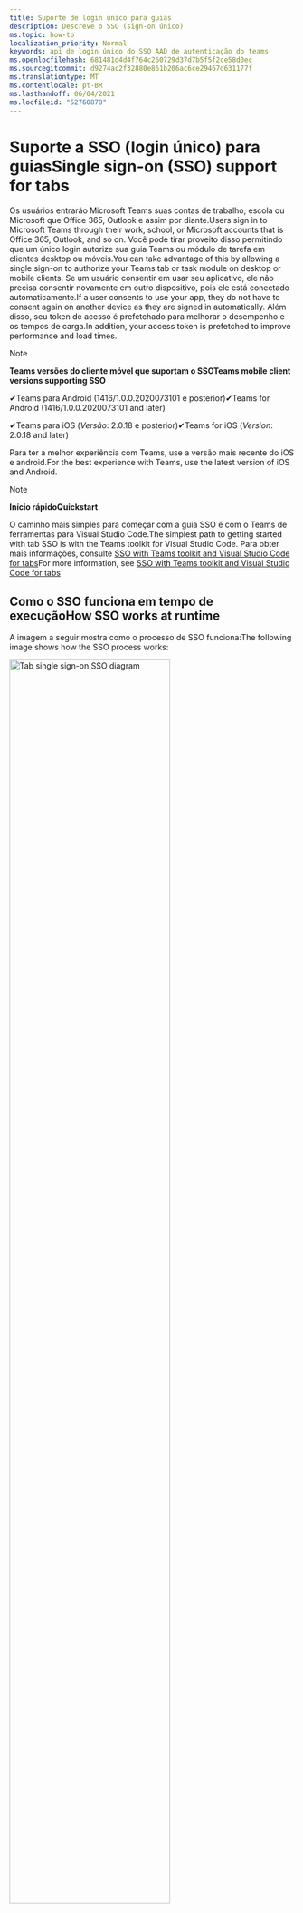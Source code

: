```yaml
---
title: Suporte de login único para guias
description: Descreve o SSO (sign-on único)
ms.topic: how-to
localization_priority: Normal
keywords: api de login único do SSO AAD de autenticação do teams
ms.openlocfilehash: 681481d4d4f764c260729d37d7b5f5f2ce58d0ec
ms.sourcegitcommit: d9274ac2f32880e861b206ac6ce29467d631177f
ms.translationtype: MT
ms.contentlocale: pt-BR
ms.lasthandoff: 06/04/2021
ms.locfileid: "52760878"
---
```

# <a name="single-sign-on-sso-support-for-tabs"></a><span data-ttu-id="f770a-104">Suporte a SSO (login único) para guias</span><span class="sxs-lookup"><span data-stu-id="f770a-104">Single sign-on (SSO) support for tabs</span></span>

<span data-ttu-id="f770a-105">Os usuários entrarão Microsoft Teams suas contas de trabalho, escola ou Microsoft que Office 365, Outlook e assim por diante.</span><span class="sxs-lookup"><span data-stu-id="f770a-105">Users sign in to Microsoft Teams through their work, school, or Microsoft accounts that is Office 365, Outlook, and so on.</span></span> <span data-ttu-id="f770a-106">Você pode tirar proveito disso permitindo que um único login autorize sua guia Teams ou módulo de tarefa em clientes desktop ou móveis.</span><span class="sxs-lookup"><span data-stu-id="f770a-106">You can take advantage of this by allowing a single sign-on to authorize your Teams tab or task module on desktop or mobile clients.</span></span> <span data-ttu-id="f770a-107">Se um usuário consentir em usar seu aplicativo, ele não precisa consentir novamente em outro dispositivo, pois ele está conectado automaticamente.</span><span class="sxs-lookup"><span data-stu-id="f770a-107">If a user consents to use your app, they do not have to consent again on another device as they are signed in automatically.</span></span> <span data-ttu-id="f770a-108">Além disso, seu token de acesso é prefetchado para melhorar o desempenho e os tempos de carga.</span><span class="sxs-lookup"><span data-stu-id="f770a-108">In addition, your access token is prefetched to improve performance and load times.</span></span>

> [!NOTE]
> <span data-ttu-id="f770a-109">**Teams versões do cliente móvel que suportam o SSO**</span><span class="sxs-lookup"><span data-stu-id="f770a-109">**Teams mobile client versions supporting SSO**</span></span>  
>
> <span data-ttu-id="f770a-110">✔Teams para Android (1416/1.0.0.2020073101 e posterior)</span><span class="sxs-lookup"><span data-stu-id="f770a-110">✔Teams for Android (1416/1.0.0.2020073101 and later)</span></span>
>
> <span data-ttu-id="f770a-111">✔Teams para iOS (_Versão_: 2.0.18 e posterior)</span><span class="sxs-lookup"><span data-stu-id="f770a-111">✔Teams for iOS (_Version_: 2.0.18 and later)</span></span>  
>
> <span data-ttu-id="f770a-112">Para ter a melhor experiência com Teams, use a versão mais recente do iOS e android.</span><span class="sxs-lookup"><span data-stu-id="f770a-112">For the best experience with Teams, use the latest version of iOS and Android.</span></span>

> [!NOTE]
> <span data-ttu-id="f770a-113">**Início rápido**</span><span class="sxs-lookup"><span data-stu-id="f770a-113">**Quickstart**</span></span>  
>
> <span data-ttu-id="f770a-114">O caminho mais simples para começar com a guia SSO é com o Teams de ferramentas para Visual Studio Code.</span><span class="sxs-lookup"><span data-stu-id="f770a-114">The simplest path to getting started with tab SSO is with the Teams toolkit for Visual Studio Code.</span></span> <span data-ttu-id="f770a-115">Para obter mais informações, consulte [SSO with Teams toolkit and Visual Studio Code for tabs](../../../toolkit/visual-studio-code-tab-sso.md)</span><span class="sxs-lookup"><span data-stu-id="f770a-115">For more information, see [SSO with Teams toolkit and Visual Studio Code for tabs](../../../toolkit/visual-studio-code-tab-sso.md)</span></span>

## <a name="how-sso-works-at-runtime"></a><span data-ttu-id="f770a-116">Como o SSO funciona em tempo de execução</span><span class="sxs-lookup"><span data-stu-id="f770a-116">How SSO works at runtime</span></span>

<span data-ttu-id="f770a-117">A imagem a seguir mostra como o processo de SSO funciona:</span><span class="sxs-lookup"><span data-stu-id="f770a-117">The following image shows how the SSO process works:</span></span>

<!-- markdownlint-disable MD033 -->
<img src="~/assets/images/tabs/tabs-sso-diagram.png" alt="Tab single sign-on SSO diagram" width="75%"/>

1. <span data-ttu-id="f770a-118">Na guia, uma chamada JavaScript é feita para `getAuthToken()` .</span><span class="sxs-lookup"><span data-stu-id="f770a-118">In the tab, a JavaScript call is made to `getAuthToken()`.</span></span> <span data-ttu-id="f770a-119">Isso Teams obter um token de autenticação para o aplicativo de tabulação.</span><span class="sxs-lookup"><span data-stu-id="f770a-119">This tells Teams to obtain an authentication token for the tab application.</span></span>
2. <span data-ttu-id="f770a-120">Se essa for a primeira vez que o usuário atual usou seu aplicativo de tabulação, haverá um prompt de solicitação para consentir se o consentimento for necessário ou para lidar com a autenticação de etapa, como a autenticação de dois fatores.</span><span class="sxs-lookup"><span data-stu-id="f770a-120">If this is the first time the current user has used your tab application, there is a request prompt to consent if consent is required or to handle step-up authentication such as two-factor authentication.</span></span>
3. <span data-ttu-id="f770a-121">Teams solicita o token de aplicativo de tabulação do ponto de extremidade Azure Active Directory (AAD) para o usuário atual.</span><span class="sxs-lookup"><span data-stu-id="f770a-121">Teams requests the tab application token from the Azure Active Directory (AAD) endpoint for the current user.</span></span>
4. <span data-ttu-id="f770a-122">O AAD envia o token de aplicativo de tabulação para o Teams aplicativo.</span><span class="sxs-lookup"><span data-stu-id="f770a-122">AAD sends the tab application token to the Teams application.</span></span>
5. <span data-ttu-id="f770a-123">Teams envia o token de aplicativo de tabulação para a guia como parte do objeto de resultado retornado pela `getAuthToken()` chamada.</span><span class="sxs-lookup"><span data-stu-id="f770a-123">Teams sends the tab application token to the tab as part of the result object returned by the `getAuthToken()` call.</span></span>
6. <span data-ttu-id="f770a-124">O token é analisado no aplicativo de tabulação usando JavaScript, para extrair informações necessárias, como o endereço de email do usuário.</span><span class="sxs-lookup"><span data-stu-id="f770a-124">The token is parsed in the tab application using JavaScript, to extract required information, such as the user's email address.</span></span>

> [!NOTE]
> <span data-ttu-id="f770a-125">O é válido apenas para consentir um conjunto limitado de APIs no nível do usuário que são `getAuthToken()` email, perfil, offline_access e OpenId.</span><span class="sxs-lookup"><span data-stu-id="f770a-125">The `getAuthToken()` is only valid for consenting to a limited set of user-level APIs that is email, profile, offline_access and OpenId.</span></span> <span data-ttu-id="f770a-126">Ele não é usado para escopos Graph como `User.Read` ou `Mail.Read` .</span><span class="sxs-lookup"><span data-stu-id="f770a-126">It is not used for further Graph scopes such as `User.Read` or `Mail.Read`.</span></span> <span data-ttu-id="f770a-127">Para soluções alternativas sugeridas, consulte [escopos Graph adicionais.](#apps-that-require-additional-graph-scopes)</span><span class="sxs-lookup"><span data-stu-id="f770a-127">For suggested workarounds, see [additional Graph scopes](#apps-that-require-additional-graph-scopes).</span></span>

<span data-ttu-id="f770a-128">A API do SSO também funciona em [módulos de tarefas](../../../task-modules-and-cards/what-are-task-modules.md) que incorporam conteúdo da Web.</span><span class="sxs-lookup"><span data-stu-id="f770a-128">The SSO API also works in [task modules](../../../task-modules-and-cards/what-are-task-modules.md) that embed web content.</span></span>

## <a name="develop-an-sso-microsoft-teams-tab"></a><span data-ttu-id="f770a-129">Desenvolver uma guia Microsoft Teams SSO</span><span class="sxs-lookup"><span data-stu-id="f770a-129">Develop an SSO Microsoft Teams tab</span></span>

<span data-ttu-id="f770a-130">Esta seção descreve as tarefas envolvidas na criação de uma guia Teams que usa SSO.</span><span class="sxs-lookup"><span data-stu-id="f770a-130">This section describes the tasks involved in creating a Teams tab that uses SSO.</span></span> <span data-ttu-id="f770a-131">Essas tarefas são agnósticas de idioma e estrutura.</span><span class="sxs-lookup"><span data-stu-id="f770a-131">These tasks are language- and framework-agnostic.</span></span>

### <a name="1-create-your-aad-application"></a><span data-ttu-id="f770a-132">1. Crie seu aplicativo AAD</span><span class="sxs-lookup"><span data-stu-id="f770a-132">1. Create your AAD application</span></span>

<span data-ttu-id="f770a-133">**Para registrar seu aplicativo na visão geral [do portal do AAD](https://azure.microsoft.com/features/azure-portal/)**</span><span class="sxs-lookup"><span data-stu-id="f770a-133">**To register your application in the [AAD portal](https://azure.microsoft.com/features/azure-portal/) overview**</span></span>

1. <span data-ttu-id="f770a-134">Obter sua [ID do Aplicativo AAD.](/azure/active-directory/develop/howto-create-service-principal-portal#get-values-for-signing-in)</span><span class="sxs-lookup"><span data-stu-id="f770a-134">Get your [AAD Application ID](/azure/active-directory/develop/howto-create-service-principal-portal#get-values-for-signing-in).</span></span> 
1. <span data-ttu-id="f770a-135">Especifique as permissões que seu aplicativo precisa para o ponto de extremidade do AAD e, opcionalmente, Graph.</span><span class="sxs-lookup"><span data-stu-id="f770a-135">Specify the permissions that your application needs for the AAD endpoint and, optionally, Graph.</span></span>
1. <span data-ttu-id="f770a-136">[Conceda permissões](/azure/active-directory/develop/howto-create-service-principal-portal#configure-access-policies-on-resources) para Teams desktop, web e aplicativos móveis.</span><span class="sxs-lookup"><span data-stu-id="f770a-136">[Grant permissions](/azure/active-directory/develop/howto-create-service-principal-portal#configure-access-policies-on-resources) for Teams desktop, web, and mobile applications.</span></span>
1. <span data-ttu-id="f770a-137">Pré-autorizar Teams selecionando o botão **Adicionar** um escopo e, no painel que é aberto, insira access_as_user **como** o nome do **escopo**.</span><span class="sxs-lookup"><span data-stu-id="f770a-137">Pre-authorize Teams by selecting the **Add a scope** button and in the panel that opens, enter **access_as_user** as the **Scope name**.</span></span>

> [!NOTE]
> <span data-ttu-id="f770a-138">Há algumas restrições importantes que você deve saber:</span><span class="sxs-lookup"><span data-stu-id="f770a-138">There are some important restrictions that you must know:</span></span>
>
> * <span data-ttu-id="f770a-139">Há suporte apenas para Graph de API no nível do usuário, ou seja, email, perfil, offline_access, OpenId.</span><span class="sxs-lookup"><span data-stu-id="f770a-139">Only user-level Graph API permissions are supported that is, email, profile, offline_access, OpenId.</span></span> <span data-ttu-id="f770a-140">Se você deve ter acesso a outros escopos Graph, como `User.Read` ou , consulte a solução alternativa `Mail.Read` [recomendada](#apps-that-require-additional-graph-scopes).</span><span class="sxs-lookup"><span data-stu-id="f770a-140">If you must have access to other Graph scopes such as `User.Read` or `Mail.Read`, see [recommended workaround](#apps-that-require-additional-graph-scopes).</span></span>
> * <span data-ttu-id="f770a-141">É importante que o nome de domínio do aplicativo seja o mesmo que o nome de domínio que você registrou para seu aplicativo AAD.</span><span class="sxs-lookup"><span data-stu-id="f770a-141">It is important that your application's domain name is the same as the domain name you have registered for your AAD application.</span></span>
> * <span data-ttu-id="f770a-142">Atualmente, não há suporte para vários domínios por aplicativo.</span><span class="sxs-lookup"><span data-stu-id="f770a-142">Currently multiple domains per app are not supported.</span></span>

<span data-ttu-id="f770a-143">**Para registrar seu aplicativo por meio do portal do AAD**</span><span class="sxs-lookup"><span data-stu-id="f770a-143">**To register your app through the AAD portal**</span></span>

1. <span data-ttu-id="f770a-144">Registre um novo aplicativo no portal registros [do aplicativo AAD.](https://go.microsoft.com/fwlink/?linkid=2083908)</span><span class="sxs-lookup"><span data-stu-id="f770a-144">Register a new application in the [AAD App Registrations](https://go.microsoft.com/fwlink/?linkid=2083908) portal.</span></span>
1. <span data-ttu-id="f770a-145">Selecione **Novo Registro**.</span><span class="sxs-lookup"><span data-stu-id="f770a-145">Select **New Registration**.</span></span> <span data-ttu-id="f770a-146">A **página Registrar um aplicativo** é exibida.</span><span class="sxs-lookup"><span data-stu-id="f770a-146">The **Register an application** page appears.</span></span>
1. <span data-ttu-id="f770a-147">Na página **Registrar um aplicativo,** insira os seguintes valores:</span><span class="sxs-lookup"><span data-stu-id="f770a-147">In the **Register an application** page, enter the following values:</span></span>
    1. <span data-ttu-id="f770a-148">Insira um **Nome** para seu aplicativo.</span><span class="sxs-lookup"><span data-stu-id="f770a-148">Enter a **Name** for your app.</span></span>
    2. <span data-ttu-id="f770a-149">Escolha os **tipos de conta com** suporte, selecione locatário único ou tipo de conta multitenant.</span><span class="sxs-lookup"><span data-stu-id="f770a-149">Choose the **Supported account types**, select single tenant or multitenant account type.</span></span> <span data-ttu-id="f770a-150">¹</span><span class="sxs-lookup"><span data-stu-id="f770a-150">¹</span></span>
    * <span data-ttu-id="f770a-151">Deixe o **URI de Redirecionamento** vazio.</span><span class="sxs-lookup"><span data-stu-id="f770a-151">Leave **Redirect URI** empty.</span></span>
    3. <span data-ttu-id="f770a-152">Escolha **Registrar**.</span><span class="sxs-lookup"><span data-stu-id="f770a-152">Choose **Register**.</span></span>
1. <span data-ttu-id="f770a-153">Na página visão geral, copie e salve a **ID do aplicativo (cliente).**</span><span class="sxs-lookup"><span data-stu-id="f770a-153">On the overview page, copy and save the **Application (client) ID**.</span></span> <span data-ttu-id="f770a-154">Você deve tê-lo mais tarde ao atualizar seu manifesto Teams aplicativo.</span><span class="sxs-lookup"><span data-stu-id="f770a-154">You must have it later when updating your Teams application manifest.</span></span>
1. <span data-ttu-id="f770a-155">Em **Gerenciar**, selecione **Expor uma API**.</span><span class="sxs-lookup"><span data-stu-id="f770a-155">Under **Manage**, select **Expose an API**.</span></span>

    > [!NOTE]
    > <span data-ttu-id="f770a-156">Se você estiver criando um aplicativo com um bot e uma guia, insira o URI de ID do aplicativo como `api://fully-qualified-domain-name.com/botid-{YourBotId}` .</span><span class="sxs-lookup"><span data-stu-id="f770a-156">If you are building an app with a bot and a tab, enter the Application ID URI as `api://fully-qualified-domain-name.com/botid-{YourBotId}`.</span></span>

1. <span data-ttu-id="f770a-157">Selecione o link **Definir** para gerar o URI de ID do Aplicativo no formato `api://{AppID}` de .</span><span class="sxs-lookup"><span data-stu-id="f770a-157">Select the **Set** link to generate the Application ID URI in the form of `api://{AppID}`.</span></span> <span data-ttu-id="f770a-158">Insira seu nome de domínio totalmente qualificado com uma barra de avanço "/" anexada ao final, entre as barras de avanço duplo e o GUID.</span><span class="sxs-lookup"><span data-stu-id="f770a-158">Insert your fully qualified domain name with a forward slash "/" appended to the end, between the double forward slashes and the GUID.</span></span> <span data-ttu-id="f770a-159">A ID inteira deve ter a forma `api://fully-qualified-domain-name.com/{AppID}` de .</span><span class="sxs-lookup"><span data-stu-id="f770a-159">The entire ID must have the form of `api://fully-qualified-domain-name.com/{AppID}`.</span></span> <span data-ttu-id="f770a-160">² Por exemplo, `api://subdomain.example.com/00000000-0000-0000-0000-000000000000` .</span><span class="sxs-lookup"><span data-stu-id="f770a-160">² For example, `api://subdomain.example.com/00000000-0000-0000-0000-000000000000`.</span></span> <span data-ttu-id="f770a-161">O nome de domínio totalmente qualificado é o nome de domínio acessível para humanos a partir do qual seu aplicativo é servido.</span><span class="sxs-lookup"><span data-stu-id="f770a-161">The fully qualified domain name is the human readable domain name from which your app is served.</span></span> <span data-ttu-id="f770a-162">Se você estiver usando um serviço de túnel, como ngrok, deverá atualizar esse valor sempre que o subdomínio ngrok mudar.</span><span class="sxs-lookup"><span data-stu-id="f770a-162">If you are using a tunneling service such as ngrok, you must update this value whenever your ngrok subdomain changes.</span></span>
1. <span data-ttu-id="f770a-163">Selecione **Adicionar um escopo**.</span><span class="sxs-lookup"><span data-stu-id="f770a-163">Select **Add a scope**.</span></span> <span data-ttu-id="f770a-164">No painel que é aberto, digite **access_as_user** como o **nome do escopo**.</span><span class="sxs-lookup"><span data-stu-id="f770a-164">In the panel that opens, enter **access_as_user** as the **Scope name**.</span></span>
1. <span data-ttu-id="f770a-165">Na caixa **Who pode consentir?** digite **Administradores e usuários**.</span><span class="sxs-lookup"><span data-stu-id="f770a-165">In the **Who can consent?** box, enter **Admins and users**.</span></span>
1. <span data-ttu-id="f770a-166">Insira os detalhes nas caixas para configurar os prompts de consentimento do administrador e do usuário com valores apropriados para o `access_as_user` escopo:</span><span class="sxs-lookup"><span data-stu-id="f770a-166">Enter the details in the boxes for configuring the admin and user consent prompts with values that are appropriate for the `access_as_user` scope:</span></span>
    * <span data-ttu-id="f770a-167">**Título de consentimento do administrador:** Teams pode acessar o perfil do usuário.</span><span class="sxs-lookup"><span data-stu-id="f770a-167">**Admin consent title:** Teams can access the user’s profile.</span></span>
    * <span data-ttu-id="f770a-168">**Descrição do** consentimento do administrador : Teams pode chamar as APIs web do aplicativo como o usuário atual.</span><span class="sxs-lookup"><span data-stu-id="f770a-168">**Admin consent description**: Teams can call the app’s web APIs as the current user.</span></span>
    * <span data-ttu-id="f770a-169">**Título de consentimento do** usuário : Teams pode acessar seu perfil e fazer solicitações em seu nome.</span><span class="sxs-lookup"><span data-stu-id="f770a-169">**User consent title**: Teams can access your profile and make requests on your behalf.</span></span>
    * <span data-ttu-id="f770a-170">**Descrição do consentimento** do usuário: Teams pode chamar as APIs desse aplicativo com os mesmos direitos que você tem.</span><span class="sxs-lookup"><span data-stu-id="f770a-170">**User consent description:** Teams can call this app’s APIs with the same rights as you have.</span></span>
1. <span data-ttu-id="f770a-171">Verifique se o **Estado** está definido como **Habilitado**.</span><span class="sxs-lookup"><span data-stu-id="f770a-171">Ensure that **State** is set to **Enabled**.</span></span>
1. <span data-ttu-id="f770a-172">Selecione **Adicionar escopo** para salvar os detalhes.</span><span class="sxs-lookup"><span data-stu-id="f770a-172">Select **Add scope** to save the details.</span></span> <span data-ttu-id="f770a-173">A parte de domínio do nome **escopo** exibida abaixo do campo de texto deve corresponder automaticamente ao conjunto de URI **de ID** do aplicativo na etapa anterior, com anexado `/access_as_user` ao final `api://subdomain.example.com/00000000-0000-0000-0000-000000000000/access_as_user` .</span><span class="sxs-lookup"><span data-stu-id="f770a-173">The domain part of the **Scope name** displayed below the text field must automatically match the **Application ID** URI set in the previous step, with `/access_as_user` appended to the end `api://subdomain.example.com/00000000-0000-0000-0000-000000000000/access_as_user`.</span></span>
1. <span data-ttu-id="f770a-174">Na seção **Aplicativos cliente autorizados,** identifique os aplicativos que você deseja autorizar para o aplicativo Web do seu aplicativo.</span><span class="sxs-lookup"><span data-stu-id="f770a-174">In the **Authorized client applications** section, identify the applications that you want to authorize for your app’s web application.</span></span> <span data-ttu-id="f770a-175">Selecione **Adicionar um aplicativo cliente**.</span><span class="sxs-lookup"><span data-stu-id="f770a-175">Select **Add a client application**.</span></span> <span data-ttu-id="f770a-176">Insira cada uma das seguintes IDs de cliente e selecione o escopo autorizado criado na etapa anterior:</span><span class="sxs-lookup"><span data-stu-id="f770a-176">Enter each of the following client IDs and select the authorized scope you created in the previous step:</span></span>
    * <span data-ttu-id="f770a-177">`1fec8e78-bce4-4aaf-ab1b-5451cc387264`para Teams aplicativo móvel ou desktop.</span><span class="sxs-lookup"><span data-stu-id="f770a-177">`1fec8e78-bce4-4aaf-ab1b-5451cc387264` for Teams mobile or desktop application.</span></span>
    * <span data-ttu-id="f770a-178">`5e3ce6c0-2b1f-4285-8d4b-75ee78787346`para Teams web.</span><span class="sxs-lookup"><span data-stu-id="f770a-178">`5e3ce6c0-2b1f-4285-8d4b-75ee78787346` for Teams web application.</span></span>
1. <span data-ttu-id="f770a-179">Navegue até **Permissões de API**.</span><span class="sxs-lookup"><span data-stu-id="f770a-179">Navigate to **API Permissions**.</span></span> <span data-ttu-id="f770a-180">Selecione **Adicionar uma permissão microsoft**  >  **Graph** permissões  >  **delegadas**, em seguida, adicione as seguintes permissões de Graph API:</span><span class="sxs-lookup"><span data-stu-id="f770a-180">Select **Add a permission** > **Microsoft Graph** > **Delegated permissions**, then add the following permissions from Graph API:</span></span>
    * <span data-ttu-id="f770a-181">User.Read habilitado por padrão</span><span class="sxs-lookup"><span data-stu-id="f770a-181">User.Read enabled by default</span></span>
    * <span data-ttu-id="f770a-182">email</span><span class="sxs-lookup"><span data-stu-id="f770a-182">email</span></span>
    * <span data-ttu-id="f770a-183">offline_access</span><span class="sxs-lookup"><span data-stu-id="f770a-183">offline_access</span></span>
    * <span data-ttu-id="f770a-184">OpenId</span><span class="sxs-lookup"><span data-stu-id="f770a-184">OpenId</span></span>
    * <span data-ttu-id="f770a-185">perfil</span><span class="sxs-lookup"><span data-stu-id="f770a-185">profile</span></span>

1. <span data-ttu-id="f770a-186">Navegue até **Autenticação**.</span><span class="sxs-lookup"><span data-stu-id="f770a-186">Navigate to **Authentication**.</span></span>

    <span data-ttu-id="f770a-187">Se um aplicativo não tiver sido concedido o consentimento do administrador de IT, os usuários terão que fornecer consentimento na primeira vez que usarem um aplicativo.</span><span class="sxs-lookup"><span data-stu-id="f770a-187">If an app has not been granted IT admin consent, users have to provide consent the first time they use an app.</span></span>

    <span data-ttu-id="f770a-188">Para inserir um URI de redirecionamento:</span><span class="sxs-lookup"><span data-stu-id="f770a-188">To enter a redirect URI:</span></span>
    * <span data-ttu-id="f770a-189">Selecione **Adicionar uma plataforma**.</span><span class="sxs-lookup"><span data-stu-id="f770a-189">Select **Add a platform**.</span></span>
    * <span data-ttu-id="f770a-190">Selecione **Web**.</span><span class="sxs-lookup"><span data-stu-id="f770a-190">Select **web**.</span></span>
    * <span data-ttu-id="f770a-191">Insira o **URI de redirecionamento** para seu aplicativo.</span><span class="sxs-lookup"><span data-stu-id="f770a-191">Enter the **redirect URI** for your app.</span></span> <span data-ttu-id="f770a-192">Esta é a página em que um fluxo de concessão implícito bem-sucedido redireciona o usuário.</span><span class="sxs-lookup"><span data-stu-id="f770a-192">This is the page where a successful implicit grant flow redirects the user.</span></span> <span data-ttu-id="f770a-193">Esse é o mesmo nome de domínio totalmente qualificado que você entrou na etapa 5 seguido pela rota da API para a qual uma resposta de autenticação é enviada.</span><span class="sxs-lookup"><span data-stu-id="f770a-193">This is the same fully qualified domain name that you entered in step 5 followed by the API route where an authentication response is sent.</span></span> <span data-ttu-id="f770a-194">Se você estiver seguindo qualquer uma das amostras Teams, será `https://subdomain.example.com/auth-end` .</span><span class="sxs-lookup"><span data-stu-id="f770a-194">If you are following any of the Teams samples, this is `https://subdomain.example.com/auth-end`.</span></span>

    <span data-ttu-id="f770a-195">Habilitar a concessão implícita verificando as seguintes caixas: ✔ Token de ID ✔ Token de Acesso</span><span class="sxs-lookup"><span data-stu-id="f770a-195">Enable implicit grant by checking the following boxes:  ✔ ID Token  ✔ Access Token</span></span>

<span data-ttu-id="f770a-196">Parabéns!</span><span class="sxs-lookup"><span data-stu-id="f770a-196">Congratulations!</span></span> <span data-ttu-id="f770a-197">Você concluiu os pré-requisitos de registro do aplicativo para continuar com seu aplicativo SSO de guia.</span><span class="sxs-lookup"><span data-stu-id="f770a-197">You have completed the app registration prerequisites to proceed with your tab SSO app.</span></span>

> [!NOTE]
>
> * <span data-ttu-id="f770a-198">¹ Se seu aplicativo AAD estiver registrado no mesmo locatário onde você está fazendo uma solicitação de autenticação no Teams, o usuário não poderá ser solicitado a consentir e terá um token de acesso imediatamente.</span><span class="sxs-lookup"><span data-stu-id="f770a-198">¹ If your AAD app is registered in the same tenant where you are making an authentication request in Teams, the user cannot be asked to consent and is granted an access token right away.</span></span> <span data-ttu-id="f770a-199">Os usuários só consentem com essas permissões se o aplicativo AAD estiver registrado em um locatário diferente.</span><span class="sxs-lookup"><span data-stu-id="f770a-199">Users only consent to these permissions if the AAD app is registered in a different tenant.</span></span>
> * <span data-ttu-id="f770a-200">² Se o domínio personalizado não for adicionado ao AAD, você receberá um erro informando que o nome do host não deve ser baseado em um domínio já pertencente.</span><span class="sxs-lookup"><span data-stu-id="f770a-200">² If the custom domain is not added to AAD, you get an error stating that the host name must not be based on an already owned domain.</span></span> <span data-ttu-id="f770a-201">Para adicionar domínio personalizado ao AAD e registrá-lo, siga o procedimento adicionar um nome de domínio personalizado ao [procedimento AAD](/azure/active-directory/fundamentals/add-custom-domain) e repita a etapa 5.</span><span class="sxs-lookup"><span data-stu-id="f770a-201">To add custom domain to AAD and register it, follow the [add a custom domain name to AAD](/azure/active-directory/fundamentals/add-custom-domain) procedure, and then repeat step 5.</span></span> <span data-ttu-id="f770a-202">Você também poderá obter esse erro se não estiver se inscreveu com credenciais de administrador no Office 365 de adoção.</span><span class="sxs-lookup"><span data-stu-id="f770a-202">You can also get this error if you are not signed in with Admin credentials in the Office 365 tenancy.</span></span>
> * <span data-ttu-id="f770a-203">Se você não estiver recebendo o nome principal do usuário (UPN)) no token de acesso retornado, você poderá adicioná-lo como uma declaração [opcional](/azure/active-directory/develop/active-directory-optional-claims) no AAD.</span><span class="sxs-lookup"><span data-stu-id="f770a-203">If you are not receiving the user principal name (UPN)) in the returned access token, you can add it as an [optional claim](/azure/active-directory/develop/active-directory-optional-claims) in AAD.</span></span>

### <a name="2-update-your-teams-application-manifest"></a><span data-ttu-id="f770a-204">2. Atualize seu manifesto Teams aplicativo</span><span class="sxs-lookup"><span data-stu-id="f770a-204">2. Update your Teams application manifest</span></span>

<span data-ttu-id="f770a-205">Use o código a seguir para adicionar novas propriedades ao manifesto Teams:</span><span class="sxs-lookup"><span data-stu-id="f770a-205">Use the following code to add new properties to your Teams manifest:</span></span>

```json
"webApplicationInfo": {
  "id": "00000000-0000-0000-0000-000000000000",
  "resource": "api://subdomain.example.com/00000000-0000-0000-0000-000000000000"
}
```

* <span data-ttu-id="f770a-206">**WebApplicationInfo** é o pai dos seguintes elementos:</span><span class="sxs-lookup"><span data-stu-id="f770a-206">**WebApplicationInfo** is the parent of the following elements:</span></span>

> [!div class="checklist"]
> * <span data-ttu-id="f770a-207">**id** - A ID do cliente do aplicativo.</span><span class="sxs-lookup"><span data-stu-id="f770a-207">**id** - The client ID of the application.</span></span> <span data-ttu-id="f770a-208">Esta é a ID do aplicativo que você obteve como parte do registro do aplicativo no Azure AD.</span><span class="sxs-lookup"><span data-stu-id="f770a-208">This is the application ID that you obtained as part of registering the application with Azure AD.</span></span>
>* <span data-ttu-id="f770a-209">**resource** - O domínio e o subdomínio do seu aplicativo.</span><span class="sxs-lookup"><span data-stu-id="f770a-209">**resource** - The domain and subdomain of your application.</span></span> <span data-ttu-id="f770a-210">Esse é o mesmo URI (incluindo o `api://` protocolo) que você registrou ao criar seu `scope` na etapa 6.</span><span class="sxs-lookup"><span data-stu-id="f770a-210">This is the same URI (including the `api://` protocol) that you registered when creating your `scope` in step 6.</span></span> <span data-ttu-id="f770a-211">Você não deve incluir o `access_as_user` caminho em seu recurso.</span><span class="sxs-lookup"><span data-stu-id="f770a-211">You must not include the `access_as_user` path in your resource.</span></span> <span data-ttu-id="f770a-212">A parte de domínio deste URI deve corresponder ao domínio, incluindo quaisquer subdomas, usados nas URLs do manifesto do Teams aplicativo.</span><span class="sxs-lookup"><span data-stu-id="f770a-212">The domain part of this URI must match the domain, including any subdomains, used in the URLs of your Teams application manifest.</span></span>

> [!NOTE]
>
>* <span data-ttu-id="f770a-213">O recurso para um aplicativo AAD geralmente é a raiz de sua URL de site e o appID (por `api://subdomain.example.com/00000000-0000-0000-0000-000000000000` exemplo, ).</span><span class="sxs-lookup"><span data-stu-id="f770a-213">The resource for an AAD app is usually the root of its site URL and the appID (e.g. `api://subdomain.example.com/00000000-0000-0000-0000-000000000000`).</span></span> <span data-ttu-id="f770a-214">Esse valor também é usado para garantir que sua solicitação seja proveniente do mesmo domínio.</span><span class="sxs-lookup"><span data-stu-id="f770a-214">This value is also used to ensure your request is coming from the same domain.</span></span> <span data-ttu-id="f770a-215">Verifique se a `contentURL` guia para sua guia usa os mesmos domínios que sua propriedade de recurso.</span><span class="sxs-lookup"><span data-stu-id="f770a-215">Ensure that the `contentURL` for your tab uses the same domains as your resource property.</span></span>
>* <span data-ttu-id="f770a-216">Você deve usar o manifesto versão 1.5 ou superior para implementar o `webApplicationInfo` campo.</span><span class="sxs-lookup"><span data-stu-id="f770a-216">You must use manifest version 1.5 or higher to implement the `webApplicationInfo` field.</span></span>

### <a name="3-get-an-authentication-token-from-your-client-side-code"></a><span data-ttu-id="f770a-217">3. Obter um token de autenticação do código do lado do cliente</span><span class="sxs-lookup"><span data-stu-id="f770a-217">3. Get an authentication token from your client-side code</span></span>

<span data-ttu-id="f770a-218">Use a seguinte API de autenticação:</span><span class="sxs-lookup"><span data-stu-id="f770a-218">Use the following authentication API:</span></span>

```javascript
var authTokenRequest = {
  successCallback: function(result) { console.log("Success: " + result); },
  failureCallback: function(error) { console.log("Failure: " + error); }
};
microsoftTeams.authentication.getAuthToken(authTokenRequest);
```

<span data-ttu-id="f770a-219">Quando você chama - e o consentimento adicional do usuário é necessário para permissões no nível do usuário, uma caixa de diálogo é mostrada ao usuário para `getAuthToken` conceder consentimento adicional.</span><span class="sxs-lookup"><span data-stu-id="f770a-219">When you call `getAuthToken` - and additional user consent is required for user-level permissions, a dialog is shown to the user to grant additional consent.</span></span>

<span data-ttu-id="f770a-220">Depois de receber o token de acesso no retorno de chamada de sucesso, você pode decodificar o token de acesso para exibir as declarações associadas a esse token.</span><span class="sxs-lookup"><span data-stu-id="f770a-220">After you receive the access token in the success callback, you can decode the access token to view the claims associated with that token.</span></span> <span data-ttu-id="f770a-221">Opcionalmente, você pode copiar e colar manualmente o token de acesso em uma ferramenta, como jwt.ms [inspecionar](https://jwt.ms/) seu conteúdo.</span><span class="sxs-lookup"><span data-stu-id="f770a-221">Optionally, you can manually copy and paste the access token into a tool, such as [jwt.ms](https://jwt.ms/) to inspect its contents.</span></span> <span data-ttu-id="f770a-222">Se você não estiver recebendo o UPN no token de acesso retornado, poderá adicioná-lo como uma [declaração opcional](/azure/active-directory/develop/active-directory-optional-claims) no AAD.</span><span class="sxs-lookup"><span data-stu-id="f770a-222">If you are not receiving the UPN in the returned access token, you can add it as an [optional claim](/azure/active-directory/develop/active-directory-optional-claims) in AAD.</span></span>

<p>
    <img src="~/assets/images/tabs/tabs-sso-prompt.png" alt="Tab single sign-on SSO dialog prompt" width="75%"/>
</p>

## <a name="code-sample"></a><span data-ttu-id="f770a-223">Exemplo de código</span><span class="sxs-lookup"><span data-stu-id="f770a-223">Code sample</span></span>

|<span data-ttu-id="f770a-224">**Exemplo de nome**</span><span class="sxs-lookup"><span data-stu-id="f770a-224">**Sample name**</span></span>|<span data-ttu-id="f770a-225">**Descrição**</span><span class="sxs-lookup"><span data-stu-id="f770a-225">**Description**</span></span>|<span data-ttu-id="f770a-226">**C#**</span><span class="sxs-lookup"><span data-stu-id="f770a-226">**C#**</span></span>|<span data-ttu-id="f770a-227">**Node.js**</span><span class="sxs-lookup"><span data-stu-id="f770a-227">**Node.js**</span></span>|
|---------------|---------------|------|--------------|
| <span data-ttu-id="f770a-228">Guia SSO</span><span class="sxs-lookup"><span data-stu-id="f770a-228">Tab SSO</span></span> |<span data-ttu-id="f770a-229">Microsoft Teams exemplo de aplicativo para guias do Azure AD SSO</span><span class="sxs-lookup"><span data-stu-id="f770a-229">Microsoft Teams sample app for tabs Azure AD SSO</span></span>| [<span data-ttu-id="f770a-230">View</span><span class="sxs-lookup"><span data-stu-id="f770a-230">View</span></span>](https://github.com/OfficeDev/Microsoft-Teams-Samples/tree/main/samples/tab-sso/csharp)|<span data-ttu-id="f770a-231">[Exibir](https://github.com/OfficeDev/Microsoft-Teams-Samples/blob/main/samples/tab-sso/nodejs),</span><span class="sxs-lookup"><span data-stu-id="f770a-231">[View](https://github.com/OfficeDev/Microsoft-Teams-Samples/blob/main/samples/tab-sso/nodejs),</span></span> </br>[<span data-ttu-id="f770a-232">Teams Toolkit</span><span class="sxs-lookup"><span data-stu-id="f770a-232">Teams Toolkit</span></span>](../../../toolkit/visual-studio-code-tab-sso.md)|

## <a name="known-limitations"></a><span data-ttu-id="f770a-233">Limitações conhecidas</span><span class="sxs-lookup"><span data-stu-id="f770a-233">Known limitations</span></span>

### <a name="apps-that-require-additional-graph-scopes"></a><span data-ttu-id="f770a-234">Aplicativos que exigem escopos Graph adicionais</span><span class="sxs-lookup"><span data-stu-id="f770a-234">Apps that require additional Graph scopes</span></span>

<span data-ttu-id="f770a-235">Nossa implementação atual para o SSO concede consentimento apenas para permissões no nível do usuário que são email, perfil, offline_access, OpenId e não para outras APIs, como User.Read ou Mail.Read.</span><span class="sxs-lookup"><span data-stu-id="f770a-235">Our current implementation for SSO only grants consent for user-level permissions that is email, profile, offline_access, OpenId and not for other APIs such as User.Read or Mail.Read.</span></span> <span data-ttu-id="f770a-236">Se o aplicativo precisar de mais Graph escopos, a próxima seção fornece algumas soluções alternativas de habilitação.</span><span class="sxs-lookup"><span data-stu-id="f770a-236">If your app needs further Graph scopes, the next section provides some enabling workarounds.</span></span>

#### <a name="tenant-admin-consent"></a><span data-ttu-id="f770a-237">Consentimento do administrador do locatário</span><span class="sxs-lookup"><span data-stu-id="f770a-237">Tenant Admin Consent</span></span>

<span data-ttu-id="f770a-238">A abordagem mais simples é fazer com que um administrador de locatários consenta previamente em nome da organização.</span><span class="sxs-lookup"><span data-stu-id="f770a-238">The simplest approach is to get a tenant admin to pre-consent on behalf of the organization.</span></span> <span data-ttu-id="f770a-239">Isso significa que os usuários não têm que consentir com esses escopos e, em seguida, você pode ser livre para trocar o lado do servidor de token usando o fluxo [on-behalf-of do](/azure/active-directory/develop/v1-oauth2-on-behalf-of-flow)AAD.</span><span class="sxs-lookup"><span data-stu-id="f770a-239">This means users do not have to consent to these scopes and you can then be free to exchange the token server side using AAD’s [on-behalf-of flow](/azure/active-directory/develop/v1-oauth2-on-behalf-of-flow).</span></span> <span data-ttu-id="f770a-240">Essa solução alternativa é aceitável para aplicativos internos de linha de negócios, mas não é suficiente para desenvolvedores de terceiros que não podem depender da aprovação do administrador de locatários.</span><span class="sxs-lookup"><span data-stu-id="f770a-240">This workaround is acceptable for internal line-of-business applications but is not enough for third-party developers who are not able to rely on tenant admin approval.</span></span>

<span data-ttu-id="f770a-241">Uma maneira simples de consentir em nome de uma organização como administrador de locatário é fazer referência a `https://login.microsoftonline.com/common/adminconsent?client_id=<AAD_App_ID>` .</span><span class="sxs-lookup"><span data-stu-id="f770a-241">A simple way of consenting on behalf of an organization as a tenant admin is to refer to `https://login.microsoftonline.com/common/adminconsent?client_id=<AAD_App_ID>`.</span></span>

#### <a name="ask-for-additional-consent-using-the-auth-api"></a><span data-ttu-id="f770a-242">Solicitar consentimento adicional usando a API Auth</span><span class="sxs-lookup"><span data-stu-id="f770a-242">Ask for additional consent using the Auth API</span></span>

<span data-ttu-id="f770a-243">Outra abordagem para obter escopos Graph adicionais é apresentar uma caixa de diálogo de consentimento usando nossa abordagem de autenticação do [Azure AD](~/tabs/how-to/authentication/auth-tab-aad.md#navigate-to-the-authorization-page-from-your-popup-page) baseada na Web existente que envolve a aparecendo uma caixa de diálogo de consentimento do Azure AD.</span><span class="sxs-lookup"><span data-stu-id="f770a-243">Another approach for getting additional Graph scopes is to present a consent dialog using our existing [web-based Azure AD authentication approach](~/tabs/how-to/authentication/auth-tab-aad.md#navigate-to-the-authorization-page-from-your-popup-page) which involves popping up an Azure AD consent dialog box.</span></span> 

<span data-ttu-id="f770a-244">**Para solicitar consentimento adicional usando a API Auth**</span><span class="sxs-lookup"><span data-stu-id="f770a-244">**To ask for additional consent using the Auth API**</span></span>

1. <span data-ttu-id="f770a-245">O token recuperado usando precisa ser trocado no lado do servidor usando o AAD em nome do fluxo para obter acesso a essas APIs Graph `getAuthToken()` adicionais. [](/azure/active-directory/develop/v2-oauth2-on-behalf-of-flow)</span><span class="sxs-lookup"><span data-stu-id="f770a-245">The token retrieved using `getAuthToken()` needs to be exchanged server-side using AAD [on-behalf-of flow](/azure/active-directory/develop/v2-oauth2-on-behalf-of-flow) to get access to those additional Graph APIs.</span></span> <span data-ttu-id="f770a-246">Certifique-se de usar o ponto de extremidade v2 Graph para este exchange.</span><span class="sxs-lookup"><span data-stu-id="f770a-246">Ensure you use the v2 Graph endpoint for this exchange.</span></span>
2. <span data-ttu-id="f770a-247">Se a troca falhar, o AAD retornará uma exceção de concessão inválida.</span><span class="sxs-lookup"><span data-stu-id="f770a-247">If the exchange fails, AAD returns an invalid grant exception.</span></span> <span data-ttu-id="f770a-248">Geralmente, há uma das duas mensagens de erro `invalid_grant` ou `interaction_required` .</span><span class="sxs-lookup"><span data-stu-id="f770a-248">There are usually one of two error messages, `invalid_grant` or `interaction_required`.</span></span>
3. <span data-ttu-id="f770a-249">Quando a troca falhar, você deve solicitar consentimento adicional.</span><span class="sxs-lookup"><span data-stu-id="f770a-249">When the exchange fails, you must ask for additional consent.</span></span> <span data-ttu-id="f770a-250">Mostrar alguma interface do usuário (UI) solicitando que o usuário conceda consentimento adicional.</span><span class="sxs-lookup"><span data-stu-id="f770a-250">Show some user interface (UI) asking the user to grant additional consent.</span></span> <span data-ttu-id="f770a-251">Essa interface do usuário deve incluir um botão que dispara uma caixa de diálogo de consentimento do AAD usando nossa API de autenticação [AAD.](~/concepts/authentication/auth-silent-aad.md)</span><span class="sxs-lookup"><span data-stu-id="f770a-251">This UI must include a button that triggers an AAD consent dialog box using our [AAD authentication API](~/concepts/authentication/auth-silent-aad.md).</span></span>
4. <span data-ttu-id="f770a-252">Ao solicitar o consentimento adicional do AAD, você deve incluir no parâmetro `prompt=consent` [query-string para](~/tabs/how-to/authentication/auth-silent-aad.md#get-the-user-context) a AAD, caso contrário, o AAD não solicitará os escopos adicionais.</span><span class="sxs-lookup"><span data-stu-id="f770a-252">When asking for additional consent from AAD, you must include `prompt=consent` in your [query-string-parameter](~/tabs/how-to/authentication/auth-silent-aad.md#get-the-user-context) to AAD, otherwise AAD does not ask for the additional scopes.</span></span>
    * <span data-ttu-id="f770a-253">Em vez de `?scope={scopes}`</span><span class="sxs-lookup"><span data-stu-id="f770a-253">Instead of `?scope={scopes}`</span></span>
    * <span data-ttu-id="f770a-254">Use isso `?prompt=consent&scope={scopes}`</span><span class="sxs-lookup"><span data-stu-id="f770a-254">Use this `?prompt=consent&scope={scopes}`</span></span>
    * <span data-ttu-id="f770a-255">Verifique se isso inclui todos os escopos que você está solicitando ao usuário, por `{scopes}` exemplo, Mail.Read ou User.Read.</span><span class="sxs-lookup"><span data-stu-id="f770a-255">Ensure that `{scopes}` includes all the scopes you are prompting the user for, for example, Mail.Read or User.Read.</span></span>
5. <span data-ttu-id="f770a-256">Depois que o usuário tiver concedido permissão adicional, repetir o on-behalf-of-flow para obter acesso a essas APIs adicionais.</span><span class="sxs-lookup"><span data-stu-id="f770a-256">Once the user has granted additional permission, retry the on-behalf-of-flow to get access to these additional APIs.</span></span>

### <a name="non-aad-authentication"></a><span data-ttu-id="f770a-257">Autenticação não AAD</span><span class="sxs-lookup"><span data-stu-id="f770a-257">Non-AAD authentication</span></span>

<span data-ttu-id="f770a-258">A solução de autenticação acima descrita só funciona para aplicativos e serviços que suportam o AAD como um provedor de identidade.</span><span class="sxs-lookup"><span data-stu-id="f770a-258">The above-described authentication solution only works for apps and services that support AAD as an identity provider.</span></span> <span data-ttu-id="f770a-259">Os aplicativos que querem autenticar usando serviços não baseados no AAD devem continuar usando o fluxo de autenticação da Web baseado em [pop-up.](~/concepts/authentication.md)</span><span class="sxs-lookup"><span data-stu-id="f770a-259">Apps that want to authenticate using non-AAD based services must continue using the pop-up-based [web authentication flow](~/concepts/authentication.md).</span></span>

> [!NOTE]
> <span data-ttu-id="f770a-260">O SSO é suportado para aplicativos de propriedade do cliente nos locatários do AAD B2C.</span><span class="sxs-lookup"><span data-stu-id="f770a-260">SSO is supported for customer owned apps within the AAD B2C tenants.</span></span>
